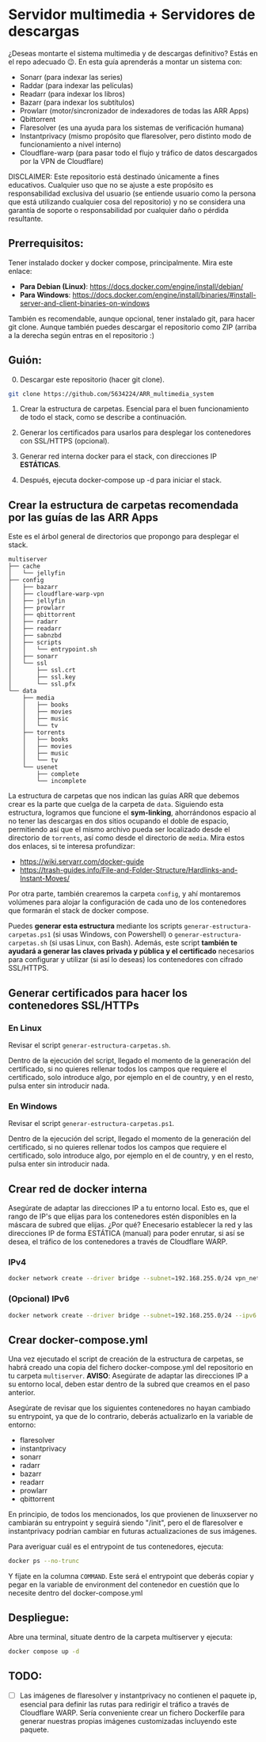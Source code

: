 # Servidor multimedia + Servidores de descargas
¿Deseas montarte el sistema multimedia y de descargas definitivo? Estás en el repo adecuado 😉.
En esta guía aprenderás a montar un sistema con:
- Sonarr (para indexar las series)
- Raddar (para indexar las películas)
- Readarr (para indexar los libros)
- Bazarr (para indexar los subtítulos)
- Prowlarr (motor/sincronizador de indexadores de todas las ARR Apps)
- Qbittorrent
- Flaresolver (es una ayuda para los sistemas de verificación humana)
- Instantprivacy (mismo propósito que flaresolver, pero distinto modo de funcionamiento a nivel interno)
- Cloudflare-warp (para pasar todo el flujo y tráfico de datos descargados por la VPN de Cloudflare)

DISCLAIMER: Este repositorio está destinado únicamente a fines educativos. Cualquier uso que no se ajuste a este propósito es responsabilidad exclusiva del usuario (se entiende usuario como la persona que está utilizando cualquier cosa del repositorio) y no se considera una garantía de soporte o responsabilidad por cualquier daño o pérdida resultante.

## Prerrequisitos:
Tener instalado docker y docker compose, principalmente. Mira este enlace:
- **Para Debian (Linux)**: https://docs.docker.com/engine/install/debian/
- **Para Windows**: https://docs.docker.com/engine/install/binaries/#install-server-and-client-binaries-on-windows

También es recomendable, aunque opcional, tener instalado git, para hacer git clone. Aunque también puedes descargar el repositorio como ZIP (arriba a la derecha según entras en el repositorio :)

## Guión:
0. Descargar este repositorio (hacer git clone).
```bash
git clone https://github.com/5634224/ARR_multimedia_system
```

1. Crear la estructura de carpetas. Esencial para el buen funcionamiento de todo el stack, como se describe a continuación.

2. Generar los certificados para usarlos para desplegar los contenedores con SSL/HTTPS (opcional).

3. Generar red interna docker para el stack, con direcciones IP **ESTÁTICAS**.

3. Después, ejecuta docker-compose up -d para iniciar el stack.

## Crear la estructura de carpetas recomendada por las guías de las ARR Apps
Este es el árbol general de directorios que propongo para desplegar el stack.
```
multiserver
├── cache
│   └── jellyfin
├── config
│   ├── bazarr
│   ├── cloudflare-warp-vpn
│   ├── jellyfin
│   ├── prowlarr
│   ├── qbittorrent
│   ├── radarr
│   ├── readarr
│   ├── sabnzbd
│   ├── scripts
│   │   └── entrypoint.sh
│   ├── sonarr
│   └── ssl
│       ├── ssl.crt
│       ├── ssl.key
│       └── ssl.pfx
└── data
    ├── media
    │   ├── books
    │   ├── movies
    │   ├── music
    │   └── tv
    ├── torrents
    │   ├── books
    │   ├── movies
    │   ├── music
    │   └── tv
    └── usenet
        ├── complete
        └── incomplete
```

La estructura de carpetas que nos indican las guías ARR que debemos crear es la parte que cuelga de la carpeta de ```data```. Siguiendo esta estructura, logramos que funcione el **sym-linking**, ahorrándonos espacio al no tener las descargas en dos sitios ocupando el doble de espacio, permitiendo así que el mismo archivo pueda ser localizado desde el directorio de ```torrents```, así como desde el directorio de ```media```.
Mira estos dos enlaces, si te interesa profundizar:
- https://wiki.servarr.com/docker-guide
- https://trash-guides.info/File-and-Folder-Structure/Hardlinks-and-Instant-Moves/

Por otra parte, también crearemos la carpeta ```config```, y ahí montaremos volúmenes para alojar la configuración de cada uno de los contenedores que formarán el stack de docker compose.

Puedes **generar esta estructura** mediante los scripts `generar-estructura-carpetas.ps1` (si usas Windows, con Powershell) o `generar-estructura-carpetas.sh` (si usas Linux, con Bash). Además, este script **también te ayudará a generar las claves privada y pública y el certificado** necesarios para configurar y utilizar (si así lo deseas) los contenedores con cifrado SSL/HTTPS.

## Generar certificados para hacer los contenedores SSL/HTTPs
### En Linux
Revisar el script `generar-estructura-carpetas.sh`.

Dentro de la ejecución del script, llegado el momento de la generación del certificado, si no quieres rellenar todos los campos que requiere el certificado, solo introduce algo, por ejemplo en el de country, y en el resto, pulsa enter sin introducir nada.
### En Windows
Revisar el script `generar-estructura-carpetas.ps1`.

Dentro de la ejecución del script, llegado el momento de la generación del certificado, si no quieres rellenar todos los campos que requiere el certificado, solo introduce algo, por ejemplo en el de country, y en el resto, pulsa enter sin introducir nada.
## Crear red de docker interna
Asegúrate de adaptar las direcciones IP a tu entorno local. Esto es, que el rango de IP's que elijas para los contenedores estén disponibles en la máscara de subred que elijas.
¿Por qué? Enecesario establecer la red y las direcciones IP de forma ESTÁTICA (manual) para poder enrutar, si así se desea, el tráfico de los contenedores a través de Cloudflare WARP.
### IPv4
```bash
docker network create --driver bridge --subnet=192.168.255.0/24 vpn_network
```
### (Opcional) IPv6
```bash
docker network create --driver bridge --subnet=192.168.255.0/24 --ipv6 --subnet=fd42:4242:2189:ac::/64 vpn_network
```

## Crear docker-compose.yml
Una vez ejecutado el script de creación de la estructura de carpetas, se habrá creado una copia del fichero docker-compose.yml del repositorio en tu carpeta `multiserver`.
**AVISO**: Asegúrate de adaptar las direcciones IP a su entorno local, deben estar dentro de la subred que creamos en el paso anterior.

Asegúrate de revisar que los siguientes contenedores no hayan cambiado su entrypoint, ya que de lo contrario, deberás actualizarlo en la variable de entorno:
- flaresolver
- instantprivacy
- sonarr
- radarr
- bazarr
- readarr
- prowlarr
- qbittorrent

En principio, de todos los mencionados, los que provienen de linuxserver no cambiarán su entrypoint y seguirá siendo "/init", pero el de flaresolver e instantprivacy podrían cambiar en futuras actualizaciones de sus imágenes.

Para averiguar cuál es el entrypoint de tus contenedores, ejecuta:
```bash
docker ps --no-trunc
```

Y fíjate en la columna `COMMAND`. Este será el entrypoint que deberás copiar y pegar en la variable de environment del contenedor en cuestión que lo necesite dentro del docker-compose.yml

## Despliegue:
Abre una terminal, situate dentro de la carpeta multiserver y ejecuta:
```bash
docker compose up -d
```

## TODO:
- [ ] Las imágenes de flaresolver y instantprivacy no contienen el paquete ip, esencial para definir las rutas para redirigir el tráfico a través de Cloudflare WARP. Sería conveniente crear un fichero Dockerfile para generar nuestras propias imágenes customizadas incluyendo este paquete.